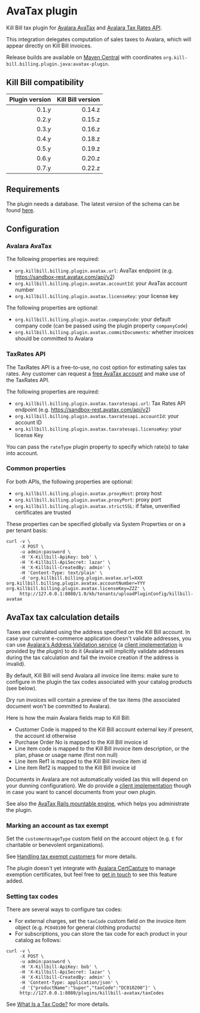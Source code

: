 AvaTax plugin
=============

Kill Bill tax plugin for [Avalara AvaTax](http://www.avalara.com/products/avatax/) and [Avalara Tax Rates API](http://taxratesapi.avalara.com/).

This integration delegates computation of sales taxes to Avalara, which will appear directly on Kill Bill invoices.

Release builds are available on [Maven Central](http://search.maven.org/#search%7Cga%7C1%7Cg%3A%22org.kill-bill.billing.plugin.java%22%20AND%20a%3A%22avatax-plugin%22) with coordinates `org.kill-bill.billing.plugin.java:avatax-plugin`.

Kill Bill compatibility
-----------------------

| Plugin version | Kill Bill version |
| -------------: | ----------------: |
| 0.1.y          | 0.14.z            |
| 0.2.y          | 0.15.z            |
| 0.3.y          | 0.16.z            |
| 0.4.y          | 0.18.z            |
| 0.5.y          | 0.19.z            |
| 0.6.y          | 0.20.z            |
| 0.7.y          | 0.22.z            |

Requirements
------------

The plugin needs a database. The latest version of the schema can be found [here](https://github.com/killbill/killbill-avatax-plugin/blob/master/src/main/resources/ddl.sql).

Configuration
-------------

### Avalara AvaTax

The following properties are required:

* `org.killbill.billing.plugin.avatax.url`: AvaTax endpoint (e.g. https://sandbox-rest.avatax.com/api/v2)
* `org.killbill.billing.plugin.avatax.accountId`: your AvaTax account number
* `org.killbill.billing.plugin.avatax.licenseKey`: your license key

The following properties are optional:

* `org.killbill.billing.plugin.avatax.companyCode`: your default company code (can be passed using the plugin property `companyCode`)
* `org.killbill.billing.plugin.avatax.commitDocuments`: whether invoices should be committed to Avalara

### TaxRates API

The TaxRates API is a free-to-use, no cost option for estimating sales tax rates. Any customer can request a [free AvaTax account](https://developer.avalara.com/api-reference/avatax/rest/v2/methods/Free/RequestFreeTrial/) and make use of the TaxRates API.

The following properties are required:

* `org.killbill.billing.plugin.avatax.taxratesapi.url`: Tax Rates API endpoint (e.g. https://sandbox-rest.avatax.com/api/v2)
* `org.killbill.billing.plugin.avatax.taxratesapi.accountId`: your account ID
* `org.killbill.billing.plugin.avatax.taxratesapi.licenseKey`: your license Key

You can pass the `rateType` plugin property to specify which rate(s) to take into account.

### Common properties

For both APIs, the following properties are optional:

* `org.killbill.billing.plugin.avatax.proxyHost`: proxy host
* `org.killbill.billing.plugin.avatax.proxyPort`: proxy port
* `org.killbill.billing.plugin.avatax.strictSSL`: if false, unverified certificates are trusted

These properties can be specified globally via System Properties or on a per tenant basis:

```
curl -v \
     -X POST \
     -u admin:password \
     -H 'X-Killbill-ApiKey: bob' \
     -H 'X-Killbill-ApiSecret: lazar' \
     -H 'X-Killbill-CreatedBy: admin' \
     -H 'Content-Type: text/plain' \
     -d 'org.killbill.billing.plugin.avatax.url=XXX
org.killbill.billing.plugin.avatax.accountNumber=YYY
org.killbill.billing.plugin.avatax.licenseKey=ZZZ' \
     http://127.0.0.1:8080/1.0/kb/tenants/uploadPluginConfig/killbill-avatax
```

AvaTax tax calculation details
------------------------------

Taxes are calculated using the address specified on the Kill Bill account. In case your current e-commerce application doesn't validate addresses, you can use [Avalara's Address Validation service](http://developer.avalara.com/api-docs/designing-your-integration/address-validation) (a [client implementation](https://github.com/killbill/killbill-avatax-plugin/blob/29136dae9ae8737a39bf99496ffa7d2d9c7384b8/src/main/java/org/killbill/billing/plugin/avatax/client/AvaTaxClient.java#L72) is provided by the plugin) to do it (Avalara will implicitly validate addresses during the tax calculation and fail the invoice creation if the address is invalid).

By default, Kill Bill will send Avalara all invoice line items: make sure to configure in the plugin the tax codes associated with your catalog products (see below).

Dry run invoices will contain a preview of the tax items (the associated document won't be committed to Avalara).

Here is how the main Avalara fields map to Kill Bill:

* Customer Code is mapped to the Kill Bill account external key if present, the account id otherwise
* Purchase Order No is mapped to the Kill Bill invoice id
* Line item code is mapped to the Kill Bill invoice item description, or the plan, phase or usage name (first non null)
* Line item Ref1 is mapped to the Kill Bill invoice item id
* Line item Ref2 is mapped to the Kill Bill invoice id

Documents in Avalara are not automatically voided (as this will depend on your dunning configuration). We do provide a [client implementation](https://github.com/killbill/killbill-avatax-plugin/blob/master/src/main/java/org/killbill/billing/plugin/avatax/client/AvaTaxClient.java#L133) though in case you want to cancel documents from your own plugin.

See also the [AvaTax Rails mountable engine](https://github.com/killbill/killbill-avatax-ui), which helps you administrate the plugin.

### Marking an account as tax exempt

Set the `customerUsageType` custom field on the account object (e.g. `E` for charitable or benevolent organizations).

See [Handling tax exempt customers](http://developer.avalara.com/api-docs/designing-your-integration/handling-tax-exempt-customers) for more details.

The plugin doesn't yet integrate with [Avalara CertCapture](http://www.avalara.com/products/certcapture/) to manage exemption certificates, but feel free to [get in touch](https://groups.google.com/forum/#!forum/killbilling-users) to see this feature added.

### Setting tax codes

There are several ways to configure tax codes:

* For external charges, set the `taxCode` custom field on the invoice item object (e.g. `PC040100` for general clothing products)
* For subscriptions, you can store the tax code for each product in your catalog as follows:

```
curl -v \
     -X POST \
     -u admin:password \
     -H 'X-Killbill-ApiKey: bob' \
     -H 'X-Killbill-ApiSecret: lazar' \
     -H 'X-Killbill-CreatedBy: admin' \
     -H 'Content-Type: application/json' \
     -d '{"productName":"Super","taxCode":"DC010200"}' \
     http://127.0.0.1:8080/plugins/killbill-avatax/taxCodes
```

See [What Is a Tax Code?](https://help.avalara.com/000_AvaTax_Calc/000AvaTaxCalc_User_Guide/040_Managing_Tax_Profiles/050_Tax_Codes/001_What_is_a_Tax_Code) for more details.
